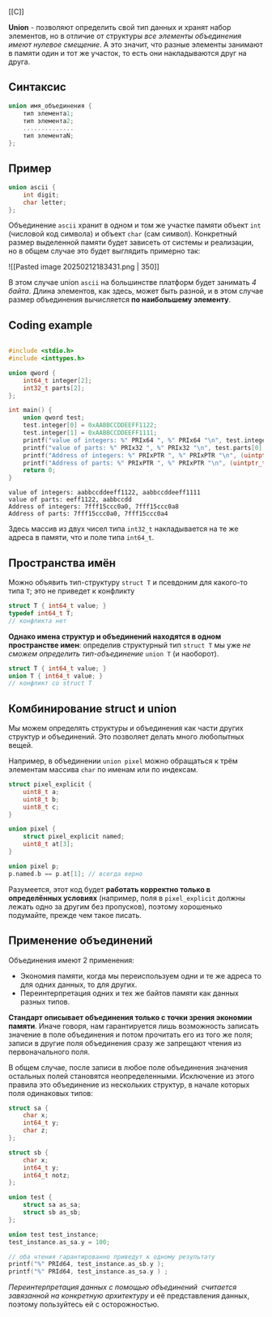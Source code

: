 [[C]]

**Union** - позволяют определить свой тип данных и хранят набор элементов, но в отличие от структуры *все элементы объединения имеют нулевое смещение*. А это значит, что разные элементы занимают в памяти один и тот же участок, то есть они накладываются друг на друга.
## Синтаксис

```C
union имя_объединения {
	тип элемента1;
	тип элемента2;
	..............
	тип элементаN;
};
```
## Пример

```C
union ascii {
	int digit;
	char letter;	
};
```

Объединение `ascii` хранит в одном и том же участке памяти объект `int` (числовой код символа) и объект `char` (сам символ). Конкретный размер выделенной памяти будет зависеть от системы и реализации, но в общем случае это будет выглядить примерно так:

![[Pasted image 20250212183431.png | 350]]

В этом случае union `ascii` на большинстве платформ будет занимать *4 байта*. Длина элементов, как здесь, может быть разной, и в этом случае размер объединения вычисляется **по наибольшему элементу**.

## Coding example

```C

#include <stdio.h>
#include <inttypes.h>

union qword {
    int64_t integer[2];
    int32_t parts[2];
};

int main() {
    union qword test;
    test.integer[0] = 0xAABBCCDDEEFF1122;
    test.integer[1] = 0xAABBCCDDEEFF1111;
    printf("value of integers: %" PRIx64 ", %" PRIx64 "\n", test.integer[0], test.integer[1]);
    printf("value of parts: %" PRIx32 ", %" PRIx32 "\n", test.parts[0], test.parts[1]);
    printf("Address of integers: %" PRIxPTR ", %" PRIxPTR "\n", (uintptr_t)&(test.integer[0]), (uintptr_t)&(test.integer[1]));
    printf("Address of parts: %" PRIxPTR ", %" PRIxPTR "\n", (uintptr_t)&(test.parts[0]), (uintptr_t)&(test.parts[1]));
    return 0;
}
```

```shell
value of integers: aabbccddeeff1122, aabbccddeeff1111
value of parts: eeff1122, aabbccdd
Address of integers: 7fff15ccc0a0, 7fff15ccc0a8
Address of parts: 7fff15ccc0a0, 7fff15ccc0a4
```

Здесь массив из двух чисел типа `int32_t` накладывается на те же адреса в памяти, что и поле типа `int64_t`.
## Пространства имён

Можно объявить тип-структуру `struct T` и псевдоним для какого-то типа `T`; это не приведет к конфликту

```C
struct T { int64_t value; }
typedef int64_t T;
// конфликта нет
```

**Однако имена структур и объединений находятся в одном пространстве имен**: определив структурный тип `struct T` мы уже *не сможем определить тип-объединение* `union T` (и наоборот).

```C
struct T { int64_t value; }
union T { int64_t value; }
// конфликт со struct T
```
## Комбинирование struct и union

Мы можем определять структуры и объединения как части других структур и объединений.
Это позволяет делать много любопытных вещей. 

Например, в объединении `union pixel` можно обращаться к трём элементам массива `char` по именам или по индексам.

```C
struct pixel_explicit {
	uint8_t a;
	uint8_t b;
	uint8_t c;
}

union pixel {
	struct pixel_explicit named;
	uint8_t at[3];
}

union pixel p;
p.named.b == p.at[1]; // всегда верно
```

Разумеется, этот код будет **работать корректно только в определённых условиях** (например, поля в `pixel_explicit` должны лежать одно за другим без пропусков), поэтому хорошенько подумайте, прежде чем такое писать.
## Применение объединений

Объединения имеют 2 применения:
- Экономия памяти, когда мы переиспользуем одни и те же адреса то для одних данных, то для других.
- Переинтерпретация одних и тех же байтов памяти как данных разных типов.

**Стандарт описывает объединения только с точки зрения экономии памяти**. Иначе говоря, нам гарантируется лишь возможность записать значение в поле объединения и потом прочитать его из того же поля; записи в другие поля объединения сразу же запрещают чтения из первоначального поля. 

В общем случае, после записи в любое поле объединения значения остальных полей становятся неопределенными. Исключение из этого правила это объединение из нескольких структур, в начале которых поля одинаковых типов:

```C
struct sa {
	char x;
	int64_t y;
	char z;
};

struct sb {
	char x;
	int64_t y;
	int64_t notz;
};

union test {
	struct sa as_sa;
	struct sb as_sb;
};

union test test_instance;
test_instance.as_sa.y = 100;

// оба чтения гарантированно приведут к одному результату 
printf("%" PRId64, test_instance.as_sb.y ); 
printf("%" PRId64, test_instance.as_sa.y ) ;
```

*Переинтерпретация данных с помощью объединений  считается завязанной на конкретную архитектуру* и её представления данных, поэтому пользуйтесь ей с осторожностью.